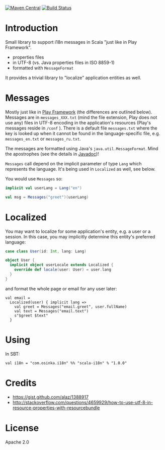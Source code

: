 [![Maven Central](https://maven-badges.herokuapp.com/maven-central/com.osinka.i18n/scala-i18n_2.11/badge.png)](https://maven-badges.herokuapp.com/maven-central/com.osinka.i18n/scala-i18n_2.11)
[![Build Status](https://travis-ci.org/osinka/scala-i18n.svg?branch=master)](https://travis-ci.org/osinka/scala-i18n)

# Introduction

Small library to support i18n messages in Scala "just like in Play Framework".

* properties files
* in UTF-8 (vs. Java properties files in ISO 8859-1)
* formatted with `MessageFormat`

It provides a trivial library to "localize" application entities as well.

# Messages

Mostly just like in [Play
Framework](https://www.playframework.com/documentation/2.3.x/ScalaI18N) (the
differences are outlined below). Messages are in `messages_XXX.txt` (mind the
file extension, Play does not use any) files in UTF-8 encoding in the
application's resources (Play's messages reside in `/conf` ). There is a default
file `messages.txt` where the key is looked up when it cannot be found in the
language-specific file, e.g. `messages_en.txt` or `messages_ru.txt`.

The messages are formatted using Java's `java.util.MessageFormat`. Mind the
apostrophes (see the details in
[Javadoc](http://docs.oracle.com/javase/7/docs/api/java/text/MessageFormat.html))!

`Messages` call depend on the implicit parameter of type `Lang` which represents
the language. It's being used in `Localized` as well, see below.

You would use `Messages` so:

```scala
implicit val userLang = Lang("en")

val msg = Messages("greet")(userLang)
```

# Localized

You may want to localize for some application's entity, e.g. a user or a
session. In this case, you may implicitly determine this entity's preferred
language:

```scala
case class User(id: Int, lang: Lang)

object User {
  implicit object userLocale extends Localized {
    override def locale(user: User) = user.lang
  }
}
```

and format the whole page or email for any user later:

```
val email =
  Localized(user) { implicit lang =>
    val greet = Messages("email.greet", user.fullName)
    val text = Messages("email.text")
    s"$greet $text"
  }
```

# Using

In SBT:

```
val i18n = "com.osinka.i18n" %% "scala-i18n" % "1.0.0"
```

# Credits

* https://gist.github.com/alaz/1388917
* http://stackoverflow.com/questions/4659929/how-to-use-utf-8-in-resource-properties-with-resourcebundle

# License

Apache 2.0
